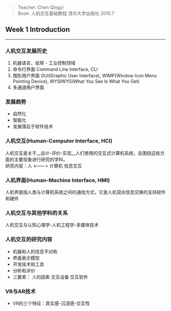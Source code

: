 > Teacher: Chen Qingyi  
Book: 人机交互基础教程 清华大学出版社 2010.7

## Week 1 Introduction
---
### 人机交互发展历史
1. 机器语言，纸带 - 工业控制领域
1. 命令行界面 Command Line Interface, CLI
1. 图形用户界面 GUI(Graphic User Interface), WIMP(Window Icon Menu Pointing Device), WYSIWYG(What You See Is What You Get)
1. 多通道用户界面

### 发展趋势
- 自然化
- 智能化
- 发展落后于软件技术

### 人机交互(Human-Computer Interface, HCI)
人机交互是关于__设计-评价-实现__人们使用的交互式计算机系统，且围绕这些方面的主要现象进行研究的学科。  
研究内容：人 <---> 计算机 信息交互

### 人机界面(Human-Machine Interface, HMI)
人机界面指人类与计算机系统之间的通信方式，它是人机双向信息交换的支持软件和硬件

### 人机交互与其他学科的关系
人机交互与认知心理学-人机工程学-多媒体技术

### 人机交互的研究内容
- 机器和人的信息不对称
- 界面表示模型
- 开发技术和工具
- 分析和评价
- 三要素： 人的因素 交互设备 交互软件

### VR与AR技术
- VR的三个特征：真实感-沉浸感-交互性

